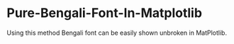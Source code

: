 # Pure-Bengali-Font-In-Matplotlib
Using this method Bengali font can be easily shown unbroken in MatPlotlib.
